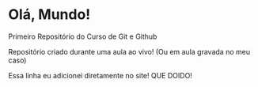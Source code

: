 # Olá, Mundo!
 Primeiro Repositório do Curso de Git e Github

Repositório criado durante uma aula ao vivo! (Ou em aula gravada no meu caso)

Essa linha eu adicionei diretamente no site! QUE DOIDO!
